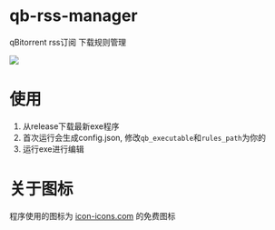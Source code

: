# qb-rss-manager
qBitorrent rss订阅 下载规则管理

<a href="https://count.getloli.com"><img align="center" src="https://count.getloli.com/get/@Nriver_qb-rss-manager"></a><br>

# 使用
1. 从release下载最新exe程序
2. 首次运行会生成config.json, 修改`qb_executable`和`rules_path`为你的
3. 运行exe进行编辑

# 关于图标
程序使用的图标为 [icon-icons.com](https://icon-icons.com/icon/qbittorrent/93768) 的免费图标
